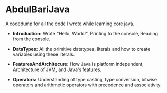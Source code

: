 # AbdulBariJava
A codedump for all the code I wrote while learning core java.

- **Introduction:** Wrote "Hello, World!", Printing to the console, Reading from the console.

- **DataTypes:** All the primitive datatypes, literals and how to create variables using these literals.

- **FeaturesAndArchitecure:** How Java is platform independent, Architecture of JVM, and Java's features.

- **Operators:** Understanding of type casting, type conversion, bitwise operators and arithmetic operators with precedence and associativity.